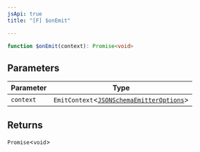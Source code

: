 ```yaml
---
jsApi: true
title: "[F] $onEmit"

---
```

```ts
function $onEmit(context): Promise<void>
```

## Parameters

| Parameter | Type |
| ------ | ------ |
| `context` | `EmitContext`<[`JSONSchemaEmitterOptions`](../interfaces/JSONSchemaEmitterOptions.md)\> |

## Returns

`Promise`<`void`\>
